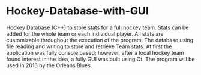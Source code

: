 # Hockey-Database-with-GUI
Hockey Database (C++) to store stats for a full hockey team. Stats can be added for the whole team or each individual player. All stats are customizable throughout the execution of the program. The database using file reading and writing to store and retrieve Team stats. At first the application was fully console based; however, after a local hockey team found interest in the idea, a fully GUI was built using Qt. The program will be used in 2016 by the Orleans Blues.  
